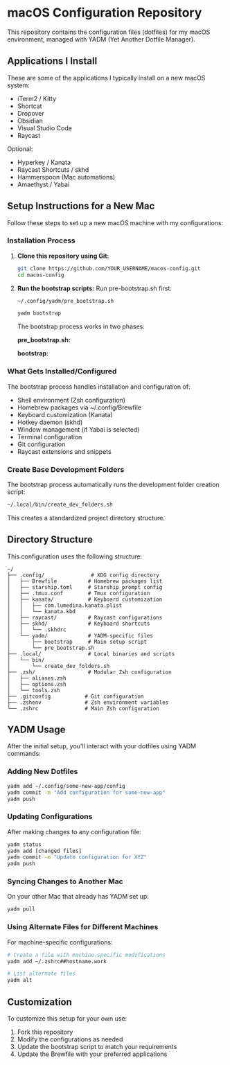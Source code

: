 # macOS Configuration Repository

This repository contains the configuration files (dotfiles) for my macOS environment, managed with YADM (Yet Another Dotfile Manager).

## Applications I Install

These are some of the applications I typically install on a new macOS system:

* iTerm2 / Kitty
* Shortcat
* Dropover
* Obsidian
* Visual Studio Code
* Raycast

Optional:
* Hyperkey / Kanata 
* Raycast Shortcuts / skhd
* Hammerspoon (Mac automations)
* Amaethyst / Yabai

## Setup Instructions for a New Mac

Follow these steps to set up a new macOS machine with my configurations:

### Installation Process

1. **Clone this repository using Git:**
   ```bash
   git clone https://github.com/YOUR_USERNAME/macos-config.git
   cd macos-config
   ```

2. **Run the bootstrap scripts:**
    Run pre-bootstrap.sh first:
    ```bash
    ~/.config/yadm/pre_bootstrap.sh
    ```

   ```bash
   yadm bootstrap
   ```

   The bootstrap process works in two phases:

   **pre_bootstrap.sh:**
   

   **bootstrap:**
   


### What Gets Installed/Configured

The bootstrap process handles installation and configuration of:

- Shell environment (Zsh configuration)
- Homebrew packages via ~/.config/Brewfile
- Keyboard customization (Kanata)
- Hotkey daemon (skhd)
- Window management (if Yabai is selected)
- Terminal configuration
- Git configuration
- Raycast extensions and snippets

### Create Base Development Folders

The bootstrap process automatically runs the development folder creation script:
```bash
~/.local/bin/create_dev_folders.sh
```
This creates a standardized project directory structure.

## Directory Structure

This configuration uses the following structure:

```
~/
├── .config/               # XDG config directory
│   ├── Brewfile          # Homebrew packages list
│   ├── starship.toml     # Starship prompt config
│   ├── .tmux.conf        # Tmux configuration
│   ├── kanata/           # Keyboard customization
│   │   ├── com.lumedina.kanata.plist
│   │   └── kanata.kbd
│   ├── raycast/          # Raycast configurations
│   ├── skhd/             # Keyboard shortcuts
│   │   └── .skhdrc
│   └── yadm/             # YADM-specific files
│       ├── bootstrap     # Main setup script
│       └── pre_bootstrap.sh
├── .local/               # Local binaries and scripts
│   └── bin/
│       └── create_dev_folders.sh
├── .zsh/                 # Modular Zsh configuration
│   ├── aliases.zsh
│   ├── options.zsh
│   └── tools.zsh
├── .gitconfig           # Git configuration
├── .zshenv              # Zsh environment variables
└── .zshrc               # Main Zsh configuration
```

## YADM Usage

After the initial setup, you'll interact with your dotfiles using YADM commands:

### Adding New Dotfiles

```bash
yadm add ~/.config/some-new-app/config
yadm commit -m "Add configuration for some-new-app"
yadm push
```

### Updating Configurations

After making changes to any configuration file:

```bash
yadm status
yadm add [changed files]
yadm commit -m "Update configuration for XYZ"
yadm push
```

### Syncing Changes to Another Mac

On your other Mac that already has YADM set up:

```bash
yadm pull
```

### Using Alternate Files for Different Machines

For machine-specific configurations:

```bash
# Create a file with machine-specific modifications
yadm add ~/.zshrc##hostname.work

# List alternate files
yadm alt
```

## Customization

To customize this setup for your own use:

1. Fork this repository
2. Modify the configurations as needed
3. Update the bootstrap script to match your requirements
4. Update the Brewfile with your preferred applications
